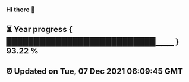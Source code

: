### Hi there 👋
⏳ Year progress { ███████████████████████████▁▁▁ } 93.22 %
---
⏰ Updated on Tue, 07 Dec 2021 06:09:45 GMT
---
